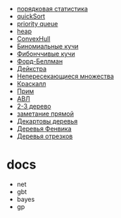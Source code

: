 - [порядковая статистика](http://neerc.ifmo.ru/wiki/index.php?title=Поиск_k-ой_порядковой_статистики)
- [quickSort](http://neerc.ifmo.ru/wiki/index.php?title=Быстрая_сортировка)
- [priority queue](http://neerc.ifmo.ru/wiki/index.php?title=Приоритетные_очереди)
- [heap](http://neerc.ifmo.ru/wiki/index.php?title=Двоичная_куча)
- [ConvexHull]()
- [Биномиальные кучи]()
- [Фибонччивые кучи]()
- [Форд-Беллман]()
- [Дейкстра]()
- [Непересекающиеся множества]()
- [Краскалл]()
- [Прим]()
- [АВЛ]()
- [2-3 дерево]()
- [заметание прямой]()
- [Декартовы деревья]()
- [Деревья Фенвика]()
- [Деревья отрезков]()


# docs

- net
- gbt
- bayes
- gp
